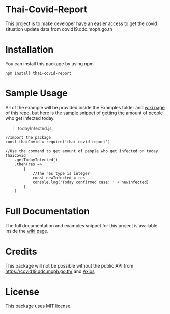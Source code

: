 # Thai-Covid-Report
This project is to make developer have an easier access to get the covid situation update data from covid19.ddc.moph.go.th
# Installation
You can install this package by using npm
```
npm install thai-covid-report
```
# Sample Usage
All of the example will be provided inside the Examples folder and [wiki page](https://github.com/RealFilllykung/Thai-Covid-Report/wiki) of this repo, but here is the sample snippet of getting the amount of people who get infected today.
>todayInfected.js
```
//Import the package
const thaiCovid = require('thai-covid-report')

//Use the command to get amount of people who get infected on today
thaiCovid
    .getTodayInfected()
    .then(res => 
        {
            //The res type is integer
            const newInfected = res
            console.log('Today confirmed case: ' + newInfected)
        }
    )
```
# Full Documentation
The full documentation and examples snippet for this project is available inside the [wiki page](https://github.com/RealFilllykung/Thai-Covid-Report/wiki).
# Credits
This package will not be possible without the public API from https://covid19.ddc.moph.go.th/ and [Axios](https://github.com/axios/axios)

# License
This package uses MIT license.